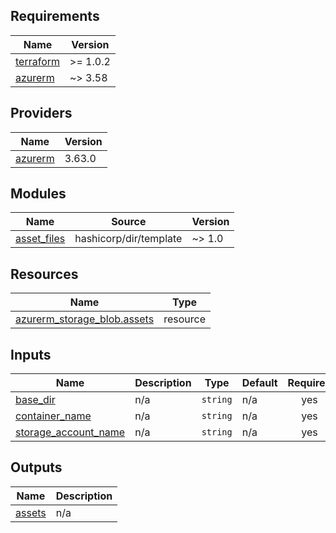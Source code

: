 <!-- BEGIN_TF_DOCS -->
## Requirements

| Name | Version |
|------|---------|
| <a name="requirement_terraform"></a> [terraform](#requirement\_terraform) | >= 1.0.2 |
| <a name="requirement_azurerm"></a> [azurerm](#requirement\_azurerm) | ~> 3.58 |

## Providers

| Name | Version |
|------|---------|
| <a name="provider_azurerm"></a> [azurerm](#provider\_azurerm) | 3.63.0 |

## Modules

| Name | Source | Version |
|------|--------|---------|
| <a name="module_asset_files"></a> [asset\_files](#module\_asset\_files) | hashicorp/dir/template | ~> 1.0 |

## Resources

| Name | Type |
|------|------|
| [azurerm_storage_blob.assets](https://registry.terraform.io/providers/hashicorp/azurerm/latest/docs/resources/storage_blob) | resource |

## Inputs

| Name | Description | Type | Default | Required |
|------|-------------|------|---------|:--------:|
| <a name="input_base_dir"></a> [base\_dir](#input\_base\_dir) | n/a | `string` | n/a | yes |
| <a name="input_container_name"></a> [container\_name](#input\_container\_name) | n/a | `string` | n/a | yes |
| <a name="input_storage_account_name"></a> [storage\_account\_name](#input\_storage\_account\_name) | n/a | `string` | n/a | yes |

## Outputs

| Name | Description |
|------|-------------|
| <a name="output_assets"></a> [assets](#output\_assets) | n/a |
<!-- END_TF_DOCS -->